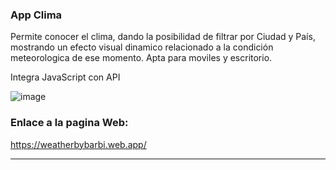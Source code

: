 ###  App Clima
Permite conocer el clima, dando la posibilidad de filtrar por Ciudad y País,  mostrando un efecto visual dinamico relacionado a la condición meteorologica de ese momento.
Apta para moviles y escritorio.

Integra JavaScript con API 



![image](https://user-images.githubusercontent.com/66577149/113794210-65f16a80-9720-11eb-8311-2cbec1464906.png)


### Enlace a la pagina Web:

https://weatherbybarbi.web.app/


------------


